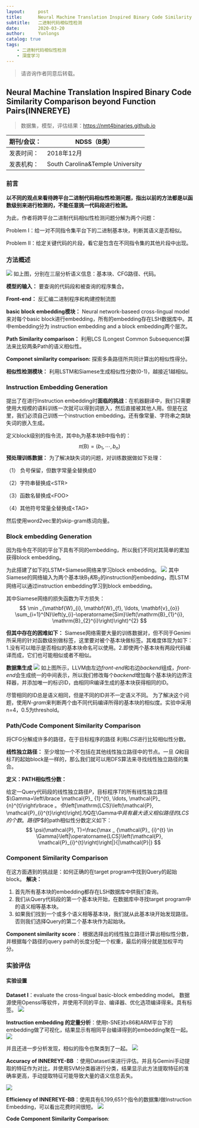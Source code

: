 ```yaml
---
layout:     post
title:      Neural Machine Translation Inspired Binary Code Similarity Comparison beyond Function Pairs(INNEREYE)阅读笔记
subtitle:   二进制代码相似性检测
date:       2020-03-20
author:     Yunlongs
catalog: true
tags:
    - 二进制代码相似性检测
    - 深度学习
---
```


>请咨询作者同意后转载。


## Neural Machine Translation Inspired Binary Code Similarity Comparison beyond Function Pairs(INNEREYE)
>数据集，模型，评估结果：https://nmt4binaries.github.io

|期刊/会议： |NDSS（B类）|
| ---|---|
|发表时间：|2018年12月|
|发表机构：| South Carolina&Temple University|

### 前言
**以不同的观点来看待跨平台二进制代码相似性检测问题，指出以前的方法都是以函数级别来进行检测的，不能任意挑一代码段进行检测。**

为此，作者将跨平台二进制代码相似性检测问题分解为两个问题：

Problem Ⅰ：给一对不同指令集平台下的二进制基本块，判断其语义是否相似。

Problem Ⅱ：给定关键代码的片段，看它是包含在不同指令集的其他片段中出现。

### 方法概述
![](https://yunlongs-1253041399.cos.ap-chengdu.myqcloud.com/image/Similary_Detection/16.png)
如上图，分别在三层分析语义信息：基本块、CFG路径、代码。

**模型的输入：** 要查询的代码段和被查询的程序集合。

**Front-end：** 反汇编二进制程序和构建控制流图

**basic block embedding模块：** Neural network-baseed cross-lingual model 来对每个basic block进行embedding，所有的embedding存在LSH数据库中。其中embedding分为 instruction embedding and a block embedding两个层次。

**Path Similarity comparison：** 利用LCS (Longest Common Subsequence)算法来比较两条Path的语义相似性。

**Componet similarity comparison:** 探索多条路径所共同计算出的相似性得分。

**相似性检测模块：** 利用LSTM和Siamese生成相似性分数(0-1)，越接近1越相似。


### Instruction Embedding Generation
提出了在进行Instruction embedding时**面临的挑战**：在机器翻译中，我们只需要使用大规模的语料训练一次就可以得到词嵌入，然后直接被其他人用。但是在这里，我们必须自己训练一个instruction embedding。还有像常量、字符串之类缺失词的嵌入生成。

定义block级别的指令流，其中$b_i$为基本块$\mathrm B$中指令的：
$$
\pi(\mathrm{B})=\left(b_{1}, \cdots, b_{n}\right)
$$
**预处理训练数据：** 为了解决缺失词的问题，对训练数据做如下处理：

（1） 负号保留，但数字常量全替换成0

（2）字符串替换成\<STR\>

（3）函数名替换成\<FOO\>

（4）其他符号常量全替换成\<TAG\>

然后使用word2vec里的skip-gram练词向量。

### Block embedding Generation
因为指令在不同的平台下具有不同的embedding，所以我们不同对其简单的累加获得block embedding。

为此搭建了如下的LSTM+Siamese网络来学习block embedding。
![](https://yunlongs-1253041399.cos.ap-chengdu.myqcloud.com/image/Similary_Detection/17.png)
其中Siamese的网络输入为两个基本块$\mathrm B_1和\mathrm B_2$的instruction的embedding，而LSTM网络可以通过instruction embedding学习到block embedding。

其中Siamese网络的损失函数为平方损失：
$$
\min _{\mathbf{W}_{i}, \mathbf{W}_{f}, \ldots, \mathbf{v}_{o}} \sum_{i=1}^{N}\left(y_{i}-\operatorname{Sim}\left(\mathrm{B}_{1}^{i}, \mathrm{B}_{2}^{i}\right)\right)^{2}
$$

**但其中存在的困难如下：**
Siamese网络需要大量的训练数据对，但不同于Genimi所采用的针对函数级别做标签，这里要对被个基本块做标签。其难度体现为如下：1.没有可以暗示是否相似的基本块命名可以使用。2.即使两个基本块有两段代码编译而成，它们也可能相似或者不相似。

**数据集生成**
![](https://yunlongs-1253041399.cos.ap-chengdu.myqcloud.com/image/Similary_Detection/18.png)
如上图所示，LLVM由左边*front-end*和右边*backend*组成，*front-end*会生成统一的中间表示，所以我们修改每个*backend*增加每个基本块的边界注释器，并添加唯一的标识ID，由相同IR编译生成的基本块获得相同的ID。

尽管相同的ID总是语义相同，但是不同的ID并不一定语义不同。
为了解决这个问题，使用*N-gram*来判断两个由不同代码编译所得的基本块的相似度。实验中采用n=4，0.5为threshold。


### Path/Code Component Similarity Comparison
将CFG分解成许多的路径，在于目标程序的路径 利用*LCS*进行比较相似性分数。

**线性独立路径：** 至少增加一个不包括在其他线性独立路径中的节点。一旦 $Q$和目标$T$的起始block是一样的，那么我们就可以用DFS算法来寻找线性独立路径的集合。

**定义：PATH相似性分数：**

给定一Query代码段的线性独立路径$P$，目标程序$T$的所有线性独立路径$\Gamma=\left\lbrace \mathcal{P}_ {1}^{t}, \ldots, \mathcal{P}_ {n}^{t}\right\rbrace $。令$\left[\mathrm{LCS}\left(\mathcal{P}, \mathcal{P}_{i}^{t}\right)\right]$为$Q在\Gamma$中具有最大语义相似路径的LCS的个数。路径$P$的path相似性分数定义如下：
$$
\psi(\mathcal{P}, T)=\frac{\max _ {\mathcal{P}_ {i}^{t} \in \Gamma}\left|\operatorname{LCS}\left(\mathcal{P}, \mathcal{P}_{i}^{t}\right)\right|}{|\mathcal{P}|}
$$

### Component Similarity Comparison
在这方面遇到的挑战是：如何正确的在target program中找到Query的起始block。
**解决：** 
1. 首先所有基本块的embedding都存在LSH数据库中供我们查询。
2. 我们从Query代码段的第一个基本块开始，在数据库中寻找target program中的语义相等基本块。
3. 如果我们找到一个或多个语义相等基本块，我们就从此基本块开始发现路径。否则我们选择Query的第二个基本块作为起始块。

**Component similarity score**： 根据选择出的线性独立路径计算出相似性分数，并根据每个路径的query path的长度分配一个权重，最后的得分就是加权平均分。


### 实验评估
#### 实验设置
**Dataset Ⅰ**：evaluate the cross-lingual basic-block embedding model。
数据源使用Openssl等软件，并使用不同的平台、编译器、优化选项编译得来。具有标签。
![](https://yunlongs-1253041399.cos.ap-chengdu.myqcloud.com/image/Similary_Detection/19.png)

**Instruction embedding 的定量分析**：使用t-SNE对x86和ARM平台下的embedding做了可视化，结果显示有相同平台编译得到的embedding聚在一起。
![](https://yunlongs-1253041399.cos.ap-chengdu.myqcloud.com/image/Similary_Detection/20.png)

并且还进一步分析发现，相似的指令也聚类到了一起。
![](https://yunlongs-1253041399.cos.ap-chengdu.myqcloud.com/image/Similary_Detection/21.png)


**Accuracy of INNEREYE-BB** ：使用DatasetⅠ来进行评估。并且与Gemini手动提取的特征作为对比，并使用SVM分类器进行分类，结果显示此方法提取特征的准确率更高，手动提取特征可能导致大量的语义信息丢失。

![](https://yunlongs-1253041399.cos.ap-chengdu.myqcloud.com/image/Similary_Detection/22.png)


**Efficiency of INNEREYE-BB**：使用具有6,199,651个指令的数据集Ⅰ做Instruction Embedding，可以看出花费时间很短。
![](https://yunlongs-1253041399.cos.ap-chengdu.myqcloud.com/image/Similary_Detection/23.png)

**Code Component Similarity Comparison**:
